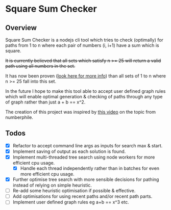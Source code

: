 # Square Sum Checker

## Overview
Square Sum Checker is a nodejs cli tool which tries to check (optimally) for paths from 1 to n where each pair of numbers (i, i+1) have a sum which is square.

~~It is currently believed that all sets which satisfy n >= 25 will return a valid path using all numbers in the set.~~

It has now been proven ([look here for more info](https://oeis.org/A090461)) than all sets of 1 to n where n >= 25 fall into this set. 

In the future I hope to make this tool able to accept user defined graph rules which will enable optimal generation & checking of paths through any type of graph rather than just a + b == x^2.

The creation of this project was inspired by [this video](https://www.youtube.com/watch?v=G1m7goLCJDY) on the topic from numberphile.

## Todos
- [x] Refactor to accept command line args as inputs for search max & start.
- [x] Implement saving of output as each solution is found.
- [x] Implement multi-threaded tree search using node workers for more efficient cpu usage.
    - [x] Handle each thread independently rather than in batches for even more efficient cpu usage.
- [x] Further optimise tree search with more sensible decisions for pathing instead of relying on simple heuristic.
- [ ] Re-add some heuristic optimisation if possible & effective.
- [ ] Add optimisations for using recent paths and/or recent path parts.
- [ ] Implement user defined graph rules eg a+b == x^3 etc.
